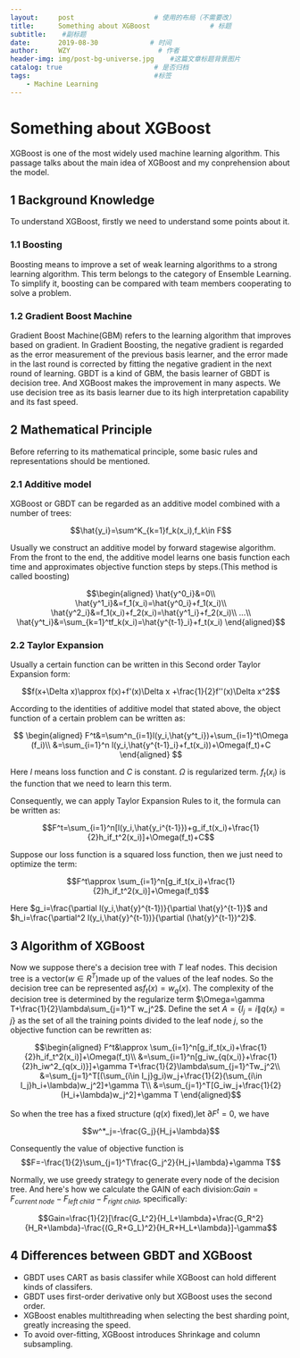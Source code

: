 ```yaml
---
layout:     post                    # 使用的布局（不需要改）
title:      Something about XGBoost               # 标题 
subtitle:    #副标题
date:       2019-08-30             # 时间
author:     WZY                      # 作者
header-img: img/post-bg-universe.jpg    #这篇文章标题背景图片
catalog: true                       # 是否归档
tags:                               #标签
    - Machine Learning
--- 
```

# Something about XGBoost

XGBoost is one of the most widely used machine learning algorithm. This passage talks about the main idea of XGBoost and my conprehension about the model.

## 1 Background Knowledge
To understand XGBoost, firstly we need to understand some points about it.
### 1.1 Boosting
Boosting means to improve a set of weak learning algorithms to a strong learning algorithm. This term belongs to the category of Ensemble Learning. To simplify it, boosting can be compared with team members cooperating to solve a problem.
### 1.2 Gradient Boost Machine
Gradient Boost Machine(GBM) refers to the learning algorithm that improves based on gradient. In Gradient Boosting, the negative gradient is regarded as the error measurement of the previous basis learner, and the error made in the last round is corrected by fitting the negative gradient in the next round of learning.
GBDT is a kind of GBM, the basis learner of GBDT is decision tree. And XGBoost makes the improvement in many aspects. We use decision tree as its basis learner due to its high interpretation capability and its fast speed.

## 2 Mathematical Principle
Before referring to its mathematical principle, some basic rules and representations should be mentioned.
### 2.1 Additive model
XGBoost or GBDT can be regarded as an additive model combined with a number of trees:

$$\hat{y_i}=\sum^K_{k=1}f_k(x_i),f_k\in F$$

Usually we construct an additive model by forward stagewise algorithm. From the front to the end, the additive model learns one basis function each time and approximates objective function steps by steps.(This method is called boosting)

$$\begin{aligned} 
\hat{y^0_i}&=0\\
\hat{y^1_i}&=f_1(x_i)=\hat{y^0_i}+f_1(x_i)\\
\hat{y^2_i}&=f_1(x_i)+f_2(x_i)=\hat{y^1_i}+f_2(x_i)\\
...\\
\hat{y^t_i}&=\sum_{k=1}^tf_k(x_i)=\hat{y^{t-1}_i}+f_t(x_i)
\end{aligned}$$

### 2.2 Taylor Expansion
Usually a certain function can be written in this Second order Taylor Expansion form:

$$f(x+\Delta x)\approx f(x)+f'(x)\Delta x +\frac{1}{2}f''(x)\Delta x^2$$

According to the identities of additive model that stated above, the object function of a certain problem can be written as:

$$
\begin{aligned}
F^t&=\sum^n_{i=1}l(y_i,\hat{y^t_i})+\sum_{i=1}^t\Omega (f_i)\\
&=\sum_{i=1}^n l(y_i,\hat{y^{t-1}_i}+f_t(x_i))+\Omega(f_t)+C
\end{aligned}
$$

Here $l$ means loss function and $C$ is constant. $\Omega$ is regularized term. $f_t(x_i)$ is the function that we need to learn this term.

Consequently, we can apply Taylor Expansion Rules to it, the formula can be written as:

$$F^t=\sum_{i=1}^n[l(y_i,\hat{y_i^{t-1}})+g_if_t(x_i)+\frac{1}{2}h_if_t^2(x_i)]+\Omega(f_t)+C$$

Suppose our loss function is a squared loss function, then we just need to optimize the term:

$$F^t\approx \sum_{i=1}^n[g_if_t(x_i)+\frac{1}{2}h_if_t^2(x_i)]+\Omega(f_t)$$

Here $g_i=\frac{\partial l(y_i,\hat{y}^{t-1})}{\partial \hat{y}^{t-1}}$ and $h_i=\frac{\partial^2 l(y_i,\hat{y}^{t-1})}{\partial (\hat{y}^{t-1})^2}$.

## 3 Algorithm of XGBoost
Now we suppose there's a decision tree with $T$ leaf nodes. This decision tree is a vector($w\in R^T$)made up of the values of the leaf nodes. So the decision tree can be represented as$f_t(x)=w_q(x)$. The complexity of the decision tree is determined by the regularize term $\Omega=\gamma T+\frac{1}{2}\lambda\sum_{j=1}^T w_j^2$. Define the set $A=\{I_j=i\|q(x_i)=j\}$ as the set of all the training points divided to the leaf node $j$, so the objective function can be rewritten as:

$$\begin{aligned}
F^t&\approx \sum_{i=1}^n[g_if_t(x_i)+\frac{1}{2}h_if_t^2(x_i)]+\Omega(f_t)\\
&=\sum_{i=1}^n[g_iw_{q(x_i)}+\frac{1}{2}h_iw^2_{q(x_i)}]+\gamma T+\frac{1}{2}\lambda\sum_{j=1}^Tw_j^2\\
&=\sum_{j=1}^T[(\sum_{i\in I_j}g_i)w_j+\frac{1}{2}(\sum_{i\in I_j}h_i+\lambda)w_j^2]+\gamma T\\
&=\sum_{j=1}^T[G_iw_j+\frac{1}{2}(H_i+\lambda)w_j^2]+\gamma T
\end{aligned}$$

So when the tree has a fixed structure ($q(x)$ fixed),let $\partial F^t=0$, we have

$$w^*_j=-\frac{G_j}{H_j+\lambda}$$

Consequently the value of objective function is
$$F=-\frac{1}{2}\sum_{j=1}^T\frac{G_j^2}{H_j+\lambda}+\gamma T$$

Normally, we use greedy strategy to generate every node of the decision tree. And here's how we calculate the GAIN of each division:$Gain=F_{current\ node}-F_{left\ child}-F_{right\ child}$, specifically:

$$Gain=\frac{1}{2}[\frac{G_L^2}{H_L+\lambda}+\frac{G_R^2}{H_R+\lambda}-\frac{(G_R+G_L)^2}{H_R+H_L+\lambda}]-\gamma$$

## 4 Differences between GBDT and XGBoost
* GBDT uses CART as basis classifer while XGBoost can hold different kinds of classifers.
* GBDT uses first-order derivative only but XGBoost uses the second order.
* XGBoost enables multithreading when selecting the best sharding point, greatly increasing the speed.
* To avoid over-fitting, XGBoost introduces Shrinkage and column subsampling.
